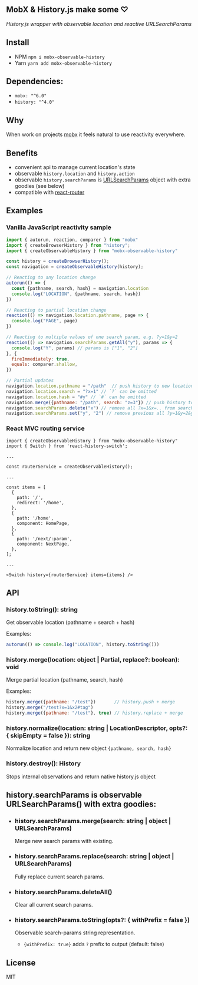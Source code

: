 ## MobX & History.js make some ♡

_History.js wrapper with observable location and reactive URLSearchParams_

## Install
- NPM `npm i mobx-observable-history`
- Yarn `yarn add mobx-observable-history`

## Dependencies:
- `mobx: "^6.0"`
- `history: "^4.0"`

## Why
When work on projects [mobx](https://github.com/mobxjs/mobx) it feels natural 
to use reactivity everywhere.

## Benefits
- convenient api to manage current location's state  
- observable `history.location` and `history.action`
- observable `history.searchParams` is [URLSearchParams](https://developer.mozilla.org/en-US/docs/Web/API/URLSearchParams/URLSearchParams) object with extra goodies (see below)
- compatible with [react-router](https://reacttraining.com/react-router/web/guides/quick-start)

## Examples

### Vanilla JavaScript reactivity sample

```javascript
import { autorun, reaction, comparer } from "mobx"
import { createBrowserHistory } from "history";
import { createObservableHistory } from "mobx-observable-history"

const history = createBrowserHistory();
const navigation = createObservableHistory(history);

// Reacting to any location change
autorun(() => {
  const {pathname, search, hash} = navigation.location
  console.log("LOCATION", {pathname, search, hash})
})

// Reacting to partial location change
reaction(() => navigation.location.pathname, page => {
  console.log("PAGE", page)
})

// Reacting to multiple values of one search param, e.g. ?y=1&y=2
reaction(() => navigation.searchParams.getAll("y"), params => {
  console.log("Y", params) // params is ["1", "2"]
}, {
  fireImmediately: true,
  equals: comparer.shallow,
})

// Partial updates
navigation.location.pathname = "/path"  // push history to new location, same as navigation.merge("/path")
navigation.location.search = "?x=1" // `?` can be omitted
navigation.location.hash = "#y" // `#` can be omitted
navigation.merge({pathname: "/path", search: "z=3"}) // push history to new location 
navigation.searchParams.delete("x") // remove all ?x=1&x=.. from search params
navigation.searchParams.set("y", "2") // remove previous all ?y=1&y=2&y=etc. and set to single value
```

### React MVC routing service

```tsx
import { createObservableHistory } from "mobx-observable-history"
import { Switch } from 'react-history-switch';

...

const routerService = createObservableHistory();

...

const items = [
  {
    path: '/',
    redirect: '/home',
  },
  {
    path: '/home',
    component: HomePage,
  },
  {
    path: '/next/:param',
    component: NextPage,
  },
];

...

<Switch history={routerService} items={items} />
```

## API

### history.toString(): string
Get observable location (pathname + search + hash)

Examples:
```javascript
autorun(() => console.log("LOCATION", history.toString()))
```

### history.merge(location: object | Partial<Location>, replace?: boolean): void
Merge partial location (pathname, search, hash)

Examples:
```javascript
history.merge({pathname: "/test"})       // history.push + merge
history.merge("/test?x=1&x2#tag")
history.merge({pathname: "/test"}, true) // history.replace + merge
```

### history.normalize(location: string | LocationDescriptor, opts?: { skipEmpty = false }): string
Normalize location and return new object `{pathname, search, hash}`

### history.destroy(): History
Stops internal observations and return native history.js object

## history.searchParams is observable URLSearchParams() with extra goodies:

- ### history.searchParams.merge(search: string | object | URLSearchParams)
  Merge new search params with existing. 

- ### history.searchParams.replace(search: string | object | URLSearchParams)
  Fully replace current search params.

- ### history.searchParams.deleteAll()
  Clear all current search params.

- ### history.searchParams.toString(opts?: { withPrefix = false })
  Observable search-params string representation. 
    - `{withPrefix: true}` adds `?` prefix to output (default: false)

## License
MIT
